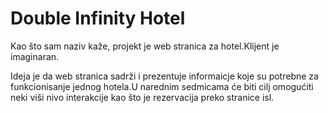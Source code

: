 # Double Infinity Hotel

Kao što sam naziv kaže, projekt je web stranica za hotel.Klijent je imaginaran.

Ideja je da web stranica sadrži i prezentuje informaicje koje su potrebne za funkcionisanje jednog hotela.U narednim sedmicama će biti cilj omogućiti neki viši nivo interakcije kao što je rezervacija preko stranice isl.
